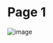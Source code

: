 # Page 1
![image](https://github.com/moibraahim/Nextjs-Static-Cloudflare/assets/60974619/0b3ecc90-7f24-4bb3-a60b-8ab5bbd59ad5)
